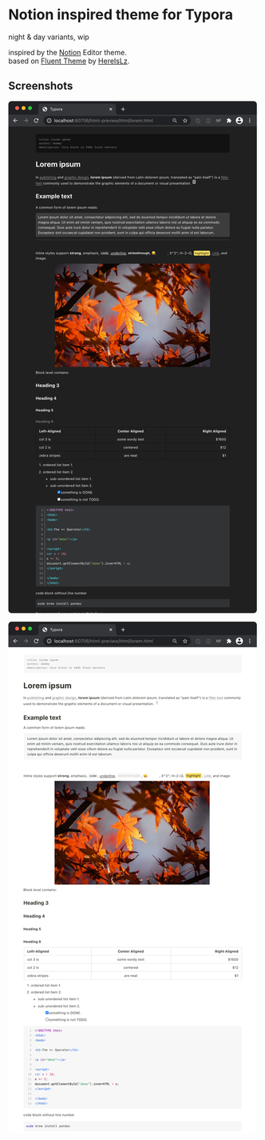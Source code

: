# Notion inspired theme for Typora

night & day variants, wip

inspired by the [Notion](https://www.notion.so/) Editor theme.  
based on [Fluent Theme](https://theme.typora.io/theme/Fluent/) by [HereIsLz](https://github.com/HereIsLz).

## Screenshots

![night](.github/night.png)

![day](.github/day.png)
